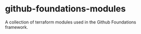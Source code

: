 # github-foundations-modules
A collection of terraform modules used in the Github Foundations framework.
